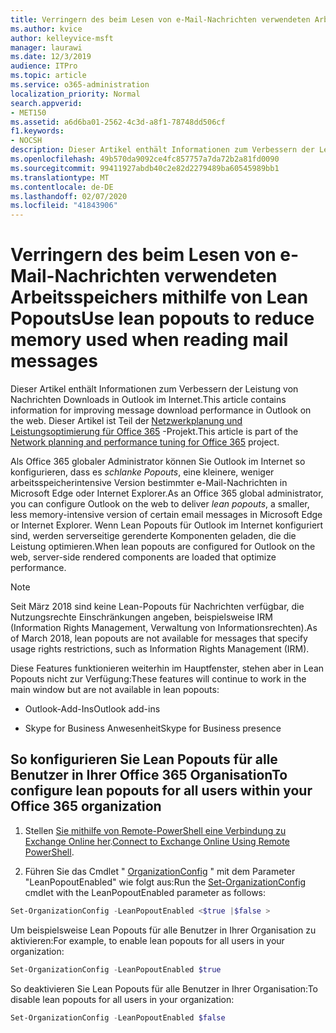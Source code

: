```yaml
---
title: Verringern des beim Lesen von e-Mail-Nachrichten verwendeten Arbeitsspeichers mithilfe von Lean Popouts
ms.author: kvice
author: kelleyvice-msft
manager: laurawi
ms.date: 12/3/2019
audience: ITPro
ms.topic: article
ms.service: o365-administration
localization_priority: Normal
search.appverid:
- MET150
ms.assetid: a6d6ba01-2562-4c3d-a8f1-78748dd506cf
f1.keywords:
- NOCSH
description: Dieser Artikel enthält Informationen zum Verbessern der Leistung von Nachrichten Downloads in Outlook im Internet.
ms.openlocfilehash: 49b570da9092ce4fc857757a7da72b2a81fd0090
ms.sourcegitcommit: 99411927abdb40c2e82d2279489ba60545989bb1
ms.translationtype: MT
ms.contentlocale: de-DE
ms.lasthandoff: 02/07/2020
ms.locfileid: "41843906"
---
```

# <a name="use-lean-popouts-to-reduce-memory-used-when-reading-mail-messages"></a><span data-ttu-id="309f3-103">Verringern des beim Lesen von e-Mail-Nachrichten verwendeten Arbeitsspeichers mithilfe von Lean Popouts</span><span class="sxs-lookup"><span data-stu-id="309f3-103">Use lean popouts to reduce memory used when reading mail messages</span></span>

<span data-ttu-id="309f3-104">Dieser Artikel enthält Informationen zum Verbessern der Leistung von Nachrichten Downloads in Outlook im Internet.</span><span class="sxs-lookup"><span data-stu-id="309f3-104">This article contains information for improving message download performance in Outlook on the web.</span></span> <span data-ttu-id="309f3-105">Dieser Artikel ist Teil der [Netzwerkplanung und Leistungsoptimierung für Office 365](https://aka.ms/tune) -Projekt.</span><span class="sxs-lookup"><span data-stu-id="309f3-105">This article is part of the [Network planning and performance tuning for Office 365](https://aka.ms/tune) project.</span></span>
  
<span data-ttu-id="309f3-106">Als Office 365 globaler Administrator können Sie Outlook im Internet so konfigurieren, dass es _schlanke Popouts_, eine kleinere, weniger arbeitsspeicherintensive Version bestimmter e-Mail-Nachrichten in Microsoft Edge oder Internet Explorer.</span><span class="sxs-lookup"><span data-stu-id="309f3-106">As an Office 365 global administrator, you can configure Outlook on the web to deliver _lean popouts_, a smaller, less memory-intensive version of certain email messages in Microsoft Edge or Internet Explorer.</span></span> <span data-ttu-id="309f3-107">Wenn Lean Popouts für Outlook im Internet konfiguriert sind, werden serverseitige gerenderte Komponenten geladen, die die Leistung optimieren.</span><span class="sxs-lookup"><span data-stu-id="309f3-107">When lean popouts are configured for Outlook on the web, server-side rendered components are loaded that optimize performance.</span></span>
  
> [!NOTE]
> <span data-ttu-id="309f3-108">Seit März 2018 sind keine Lean-Popouts für Nachrichten verfügbar, die Nutzungsrechte Einschränkungen angeben, beispielsweise IRM (Information Rights Management, Verwaltung von Informationsrechten).</span><span class="sxs-lookup"><span data-stu-id="309f3-108">As of March 2018, lean popouts are not available for messages that specify usage rights restrictions, such as Information Rights Management (IRM).</span></span>
  
<span data-ttu-id="309f3-109">Diese Features funktionieren weiterhin im Hauptfenster, stehen aber in Lean Popouts nicht zur Verfügung:</span><span class="sxs-lookup"><span data-stu-id="309f3-109">These features will continue to work in the main window but are not available in lean popouts:</span></span>
  
- <span data-ttu-id="309f3-110">Outlook-Add-Ins</span><span class="sxs-lookup"><span data-stu-id="309f3-110">Outlook add-ins</span></span>
  
- <span data-ttu-id="309f3-111">Skype for Business Anwesenheit</span><span class="sxs-lookup"><span data-stu-id="309f3-111">Skype for Business presence</span></span>
  
## <a name="to-configure-lean-popouts-for-all-users-within-your-office-365-organization"></a><span data-ttu-id="309f3-112">So konfigurieren Sie Lean Popouts für alle Benutzer in Ihrer Office 365 Organisation</span><span class="sxs-lookup"><span data-stu-id="309f3-112">To configure lean popouts for all users within your Office 365 organization</span></span>
  
1. <span data-ttu-id="309f3-113">Stellen [Sie mithilfe von Remote-PowerShell eine Verbindung zu Exchange Online her](https://technet.microsoft.com/library/jj984289%28v=exchg.150%29.aspx ).</span><span class="sxs-lookup"><span data-stu-id="309f3-113">[Connect to Exchange Online Using Remote PowerShell](https://technet.microsoft.com/library/jj984289%28v=exchg.150%29.aspx ).</span></span>
  
2. <span data-ttu-id="309f3-114">Führen Sie das Cmdlet " [OrganizationConfig](https://technet.microsoft.com/library/aa997443%28v=exchg.160%29.aspx) " mit dem Parameter "LeanPopoutEnabled" wie folgt aus:</span><span class="sxs-lookup"><span data-stu-id="309f3-114">Run the [Set-OrganizationConfig](https://technet.microsoft.com/library/aa997443%28v=exchg.160%29.aspx) cmdlet with the LeanPopoutEnabled parameter as follows:</span></span>

  ```powershell
  Set-OrganizationConfig -LeanPopoutEnabled <$true |$false >
  ```

  <span data-ttu-id="309f3-115">Um beispielsweise Lean Popouts für alle Benutzer in Ihrer Organisation zu aktivieren:</span><span class="sxs-lookup"><span data-stu-id="309f3-115">For example, to enable lean popouts for all users in your organization:</span></span>
  
  ```powershell
  Set-OrganizationConfig -LeanPopoutEnabled $true
  ```

  <span data-ttu-id="309f3-116">So deaktivieren Sie Lean Popouts für alle Benutzer in Ihrer Organisation:</span><span class="sxs-lookup"><span data-stu-id="309f3-116">To disable lean popouts for all users in your organization:</span></span>

  ```powershell
  Set-OrganizationConfig -LeanPopoutEnabled $false
  ```
